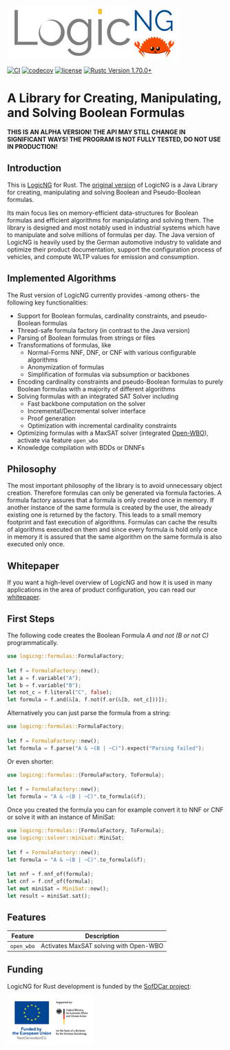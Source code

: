 <a href="https://www.logicng.org"><img src="https://github.com/booleworks/logicng-rs/blob/main/doc/logos/logicng_logo_ferris.png?raw=true" alt="logo" width="400"></a>

[![CI](https://github.com/booleworks/logicng-rs/actions/workflows/ci.yml/badge.svg)](https://github.com/booleworks/logicng-rs/actions/workflows/ci.yml)
[![codecov](https://codecov.io/gh/booleworks/logicng-rs/graph/badge.svg?token=AMGWKMH7VM)](https://codecov.io/gh/booleworks/logicng-rs)
[![license](https://img.shields.io/badge/license-Apache--2.0_OR_MIT-blue?style=flat-square)]()
<a href="https://blog.rust-lang.org/2023/06/01/Rust-1.70.0.html"><img alt="Rustc Version 1.70.0+" src="https://img.shields.io/badge/rustc-1.70.0%2B-lightgrey.svg"/></a>

# A Library for Creating, Manipulating, and Solving Boolean Formulas

__THIS IS AN ALPHA VERSION! THE API MAY STILL CHANGE IN SIGNIFICANT WAYS! THE
PROGRAM IS NOT FULLY TESTED, DO NOT USE IN PRODUCTION!__

## Introduction

This is [LogicNG](https://logicng.org/) for Rust. The [original
version](https://github.com/logic-ng/LogicNG) of LogicNG is a Java Library for
creating, manipulating and solving Boolean and Pseudo-Boolean formulas.

Its main focus lies on memory-efficient data-structures for Boolean formulas
and efficient algorithms for manipulating and solving them. The library is
designed and most notably used in industrial systems which have to manipulate
and solve millions of formulas per day. The Java version of LogicNG is heavily
used by the German automotive industry to validate and optimize their product
documentation, support the configuration process of vehicles, and compute WLTP
values for emission and consumption.

## Implemented Algorithms

The Rust version of LogicNG currently provides -among others- the following key
functionalities:

- Support for Boolean formulas, cardinality constraints, and pseudo-Boolean
  formulas
- Thread-safe formula factory (in contrast to the Java version)
- Parsing of Boolean formulas from strings or files
- Transformations of formulas, like
  - Normal-Forms NNF, DNF, or CNF with various configurable algorithms
  - Anonymization of formulas
  - Simplification of formulas via subsumption or backbones
- Encoding cardinality constraints and pseudo-Boolean formulas to purely
  Boolean formulas with a majority of different algorithms
- Solving formulas with an integrated SAT Solver including
  - Fast backbone computation on the solver
  - Incremental/Decremental solver interface
  - Proof generation
  - Optimization with incremental cardinality constraints
- Optimizing formulas with a MaxSAT solver (integrated
  [Open-WBO](https://github.com/sat-group/open-wbo)), activate via feature
  `open_wbo`
- Knowledge compilation with BDDs or DNNFs

## Philosophy

The most important philosophy of the library is to avoid unnecessary object
creation. Therefore formulas can only be generated via formula factories. A
formula factory assures that a formula is only created once in memory. If
another instance of the same formula is created by the user, the already
existing one is returned by the factory. This leads to a small memory footprint
and fast execution of algorithms. Formulas can cache the results of algorithms
executed on them and since every formula is hold only once in memory it is
assured that the same algorithm on the same formula is also executed only once.

## Whitepaper

If you want a high-level overview of LogicNG and how it is used in many
applications in the area of product configuration, you can read our
[whitepaper](https://logicng.org/whitepaper/abstract/).

## First Steps

The following code creates the Boolean Formula _A and not (B or not C)_
programmatically.

```rust
use logicng::formulas::FormulaFactory;

let f = FormulaFactory::new();
let a = f.variable("A");
let b = f.variable("B");
let not_c = f.literal("C", false);
let formula = f.and(&[a, f.not(f.or(&[b, not_c]))]);
```

Alternatively you can just parse the formula from a string:

```rust
use logicng::formulas::FormulaFactory;

let f = FormulaFactory::new();
let formula = f.parse("A & ~(B | ~C)").expect("Parsing failed");
```

Or even shorter:

```rust
use logicng::formulas::{FormulaFactory, ToFormula};

let f = FormulaFactory::new();
let formula = "A & ~(B | ~C)".to_formula(&f);
```

Once you created the formula you can for example convert it to NNF or CNF or
solve it with an instance of MiniSat:

```rust
use logicng::formulas::{FormulaFactory, ToFormula};
use logicng::solver::minisat::MiniSat;

let f = FormulaFactory::new();
let formula = "A & ~(B | ~C)".to_formula(&f);

let nnf = f.nnf_of(formula);
let cnf = f.cnf_of(formula);
let mut miniSat = MiniSat::new();
let result = miniSat.sat();
```

## Features

| Feature    | Description                            |
| ---------- | -------------------------------------- |
| `open_wbo` | Activates MaxSAT solving with Open-WBO |


## Funding

LogicNG for Rust development is funded by the [SofDCar project](https://sofdcar.de/):

<a href="https://www.logicng.org"><img src="https://github.com/booleworks/logicng-rs/blob/main/doc/logos/bmwk.png?raw=true" alt="logo" width="200"></a>
